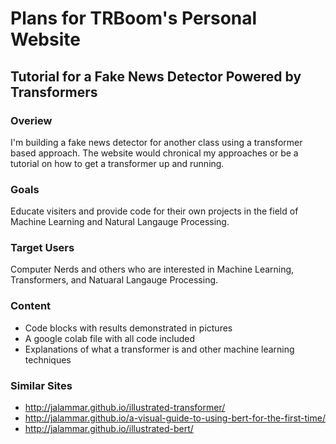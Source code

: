 # Plans for TRBoom's Personal Website

## Tutorial for a Fake News Detector Powered by Transformers


### Overiew
I'm building a fake news detector for another class using a transformer based approach. The website would chronical my approaches or be a tutorial on how to get a transformer up and running.


### Goals
Educate visiters and provide code for their own projects in the field of Machine Learning and Natural Langauge Processing.

### Target Users
Computer Nerds and others who are interested in Machine Learning, Transformers, and Natuaral Langauge Processing.


### Content
* Code blocks with results demonstrated in pictures
* A google colab file with all code included
* Explanations of what a transformer is and other machine learning techniques

### Similar Sites
* http://jalammar.github.io/illustrated-transformer/
* http://jalammar.github.io/a-visual-guide-to-using-bert-for-the-first-time/
* http://jalammar.github.io/illustrated-bert/

